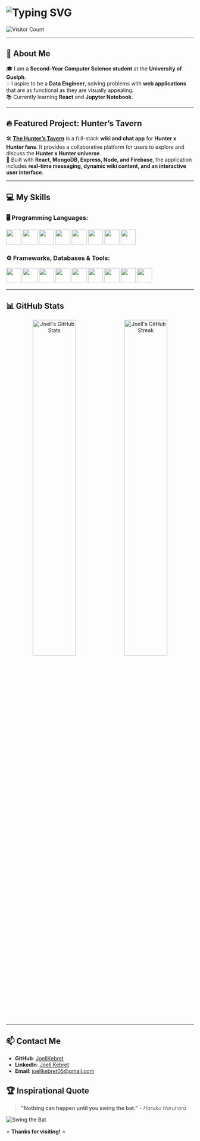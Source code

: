# ![Typing SVG](https://readme-typing-svg.herokuapp.com?font=Fira+Code&weight=500&pause=1000&color=000000&width=435&lines=Hi+there!+I'm+Joell+Kebret+%F0%9F%91%A9%E2%80%8D%F0%9F%92%BB)

![Visitor Count](https://komarev.com/ghpvc/?username=JoellKebret&label=Visitors&color=0e75b6&style=flat)

---

## 🚀 About Me

🎓 I am a **Second-Year Computer Science student** at the **University of Guelph**. <br>
💡 I aspire to be a **Data Engineer**, solving problems with **web applications** that are as functional as they are visually appealing. <br>
📚 Currently learning **React** and **Jupyter Notebook**.

---

## 🔥 Featured Project: **Hunter’s Tavern**

🛠️ **[The Hunter’s Tavern](https://github.com/JoellKebret/Hunters-Tavern)** is a full-stack **wiki and chat app** for **Hunter x Hunter fans**. It provides a collaborative platform for users to explore and discuss the **Hunter x Hunter universe**. <br>
🚀 Built with **React, MongoDB, Express, Node, and Firebase**, the application includes **real-time messaging, dynamic wiki content, and an interactive user interface**. 

---

## 💻 My Skills

### 🖥️ Programming Languages:
<p>
  <img src="https://cdn.jsdelivr.net/gh/devicons/devicon/icons/python/python-original.svg" width="40" height="40"/>
  <img src="https://cdn.jsdelivr.net/gh/devicons/devicon/icons/java/java-original.svg" width="40" height="40"/>
  <img src="https://cdn.jsdelivr.net/gh/devicons/devicon/icons/c/c-original.svg" width="40" height="40"/>
  <img src="https://cdn.jsdelivr.net/gh/devicons/devicon/icons/javascript/javascript-original.svg" width="40" height="40"/>
  <img src="https://cdn.jsdelivr.net/gh/devicons/devicon/icons/mysql/mysql-original.svg" width="40" height="40"/>
  <img src="https://cdn.jsdelivr.net/gh/devicons/devicon/icons/html5/html5-original.svg" width="40" height="40"/>
  <img src="https://cdn.jsdelivr.net/gh/devicons/devicon/icons/css3/css3-original.svg" width="40" height="40"/>
  <img src="https://cdn.jsdelivr.net/gh/devicons/devicon/icons/powershell/powershell-original.svg" width="40" height="40"/>
</p>

### ⚙️ Frameworks, Databases & Tools:
<p>
  <img src="https://cdn.jsdelivr.net/gh/devicons/devicon/icons/mongodb/mongodb-original.svg" width="40" height="40"/>
  <img src="https://cdn.jsdelivr.net/gh/devicons/devicon/icons/firebase/firebase-plain.svg" width="40" height="40"/>
  <img src="https://cdn.jsdelivr.net/gh/devicons/devicon/icons/react/react-original.svg" width="40" height="40"/>
  <img src="https://cdn.jsdelivr.net/gh/devicons/devicon/icons/express/express-original.svg" width="40" height="40"/>
  <img src="https://cdn.jsdelivr.net/gh/devicons/devicon/icons/nodejs/nodejs-original.svg" width="40" height="40"/>
  <img src="https://cdn.jsdelivr.net/gh/devicons/devicon/icons/docker/docker-original.svg" width="40" height="40"/>
  <img src="https://cdn.jsdelivr.net/gh/devicons/devicon/icons/git/git-original.svg" width="40" height="40"/>
  <img src="https://cdn.jsdelivr.net/gh/devicons/devicon/icons/vscode/vscode-original.svg" width="40" height="40"/>
  <img src="https://cdn.jsdelivr.net/gh/devicons/devicon/icons/axios/axios-original.svg" width="40" height="40"/>
</p>

---

## 📊 GitHub Stats

<div align="center">
  <img src="https://github-readme-stats.vercel.app/api?username=JoellKebret&show_icons=true&theme=radical" alt="Joell's GitHub Stats" width="48%"/>
  <img src="https://github-readme-streak-stats.herokuapp.com/?user=JoellKebret&theme=radical" alt="Joell's GitHub Streak" width="48%"/>
</div>

---

## 📫 Contact Me

- **GitHub**: [JoellKebret](https://github.com/JoellKebret)
- **LinkedIn**: [Joell Kebret](https://www.linkedin.com/in/joell-kebret-a0558a346/)
- **Email**: joellkebret05@gmail.com

## 🏆 Inspirational Quote

> **"Nothing can happen until you swing the bat."** - *Haruko Haruhara*

![Swing the Bat](https://media.tenor.com/lcY6pIivfXAAAAAC/furi-kuri-flcl.gif)


⭐ **Thanks for visiting!** ⭐
